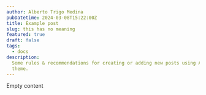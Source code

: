 ```yaml
---
author: Alberto Trigo Medina
pubDatetime: 2024-03-08T15:22:00Z
title: Example post
slug: this has no meaning
featured: true
draft: false
tags:
  - docs
description:
  Some rules & recommendations for creating or adding new posts using AstroPaper
  theme.
---
```


Empty content

